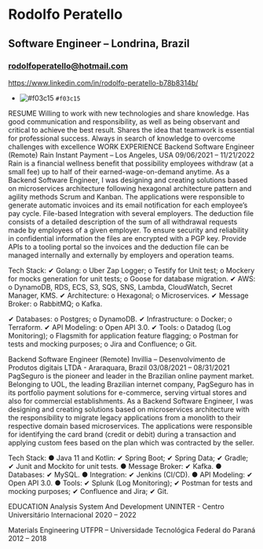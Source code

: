 # Rodolfo Peratello
## Software Engineer – Londrina, Brazil
### rodolfoperatello@hotmail.com
https://www.linkedin.com/in/rodolfo-peratello-b78b8314b/

- ![#f03c15](https://placehold.co/15x15/f03c15/f03c15.png) `#f03c15`

RESUME
Willing to work with new technologies and share knowledge. Has good communication and responsibility,
as well as being observant and critical to achieve the best result. Shares the idea that teamwork is essential
for professional success. Always in search of knowledge to overcome challenges with excellence
WORK EXPERIENCE
Backend Software Engineer (Remote)
Rain Instant Payment – Los Angeles, USA
09/06/2021 – 11/21/2022
Rain is a financial wellness benefit that possibility employees withdraw (at a small fee) up to half of their
earned-wage-on-demand anytime. As a Backend Software Engineer, I was designing and creating
solutions based on microservices architecture following hexagonal architecture pattern and agility methods
Scrum and Kanban.
The applications were responsible to generate automatic invoices and its email notification for each
employee’s pay cycle.
File-based Integration with several employers. The deduction file consists of a detailed description of the
sum of all withdrawal requests made by employees of a given employer. To ensure security and reliability
in confidential information the files are encrypted with a PGP key.
Provide APIs to a tooling portal so the invoices and the deduction file can be managed internally and
externally by employers and operation teams.

Tech Stack:
✔ Golang:
o Uber Zap Logger;
o Testify for Unit test;
o Mockery for mocks generation for unit tests;
o Goose for database migration.
✔ AWS:
o DynamoDB, RDS, ECS, S3, SQS, SNS, Lambda, CloudWatch, Secret Manager, KMS.
✔ Architecture:
o Hexagonal;
o Microservices.
✔ Message Broker:
o RabbitMQ;
o Kafka.

✔ Databases:
o Postgres;
o DynamoDB.
✔ Infrastructure:
o Docker;
o Terraform.
✔ API Modeling:
o Open API 3.0.
✔ Tools:
o Datadog (Log Monitoring);
o Flagsmith for application feature flagging;
o Postman for tests and mocking purposes;
o Jira and Confluence;
o Git.

Backend Software Engineer (Remote)
Invillia – Desenvolvimento de Produtos digitais LTDA - Araraquara, Brazil
03/08/2021 – 08/31/2021
PagSeguro is the pioneer and leader in the Brazilian online payment market. Belonging to UOL, the leading
Brazilian internet company, PagSeguro has in its portfolio payment solutions for e-commerce, serving
virtual stores and also for commercial establishments.
As a Backend Software Engineer, I was designing and creating solutions based on microservices
architecture with the responsibility to migrate legacy applications from a monolith to their respective domain
based microservices.
The applications were responsible for identifying the card brand (credit or debit) during a transaction and
applying custom fees based on the plan which was contracted by the seller.

Tech Stack:
● Java 11 and Kotlin:
✔ Spring Boot;
✔ Spring Data;
✔ Gradle;
✔ Junit and Mockito for unit tests.
● Message Broker:
✔ Kafka.
● Databases:
✔ MySQL.
● Integration:
✔ Jenkins (CI/CD).
● API Modeling:
✔ Open API 3.0.
● Tools:
✔ Splunk (Log Monitoring);
✔ Postman for tests and mocking purposes;
✔ Confluence and Jira;
✔ Git.

EDUCATION
Analysis System And Development
UNINTER - Centro Universitário Internacional
2020 – 2022

Materials Engineering
UTFPR – Universidade Tecnológica Federal do Paraná
2012 – 2018
